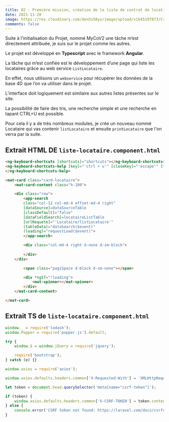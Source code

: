 ```yaml
---
title: 02 - Première mission, création de la liste de contrat de location
date: 2021-11-20
image: https://res.cloudinary.com/den5s58yx/image/upload/v1645197873/Crypto/Capture_d_%C3%A9cran_du_2021-12-16_17-45-19_p5murz.png
comments: false
---
```

Suite à l'initialisation du Projet, nommé MyCoV2 une tâche m’est directement attribuée, je suis sur le projet comme les autres.

Le projet est développé en **Typescript** avec le framework **Angular**.

La tâche qui m’est confiée est le développement d’une page qui liste les locataires grâce au web service `ListLocataire`.

En effet, nous utilisons un `webservice` pour récupérer les données de la base 4D que l’on va utiliser dans le projet.

L’interface doit logiquement est similaire aux autres listes présentes sur le site.

La possibilité de faire des tris, une recherche simple et une recherche en tapant CTRL+U est possible.

Pour cela il y a de très nombreux modules, je crée un nouveau nommé Locataire qui vas contenir `listLocataire` et ensuite `printLocataire` que l'on verra par la suite.

## Extrait HTML DE `liste-locataire.component.html`

```html
<ng-keyboard-shortcuts [shortcuts]="shortcuts"></ng-keyboard-shortcuts>
<ng-keyboard-shortcuts-help [key]="'ctrl + u'" [closeKey]="'escape'" [title]="'Recherche Locataire'">
</ng-keyboard-shortcuts-help>

<mat-card class="card-locataire">
    <mat-card-content class="h-100">

    <div class="row">
        <app-search 
        class="col-12 col-md-4 offset-md-4 right"
        [dataSource]=dataSourceTable 
        [classDefault]="false" 
        [dataFieldSearch]=locataireListTable 
        [urlRequete]="'Locataire/listLocataire'"
        (tableData)="dataSearch($event)" 
        (loading)="requestLoad($event)">
        </app-search>

        <div class="col-md-4 right d-none d-sm-block">
            
        </div>
    </div>

        <span class="pagiSpace d-block d-sm-none"></span>

        <div *ngIf="!loading">
            <mat-spinner></mat-spinner>
        </div>
    </mat-card-content>

</mat-card>
```

## Extrait TS de `liste-locataire.component.html`

```typescript
window._ = require('lodash');
window.Popper = require('popper.js').default;

try {
    window.$ = window.jQuery = require('jquery');

    require('bootstrap');
} catch (e) {}

window.axios = require('axios');

window.axios.defaults.headers.common['X-Requested-With'] = 'XMLHttpRequest';

let token = document.head.querySelector('meta[name="csrf-token"]');

if (token) {
    window.axios.defaults.headers.common['X-CSRF-TOKEN'] = token.content;
} else {
    console.error('CSRF token not found: https://laravel.com/docs/csrf#csrf-x-csrf-token');
}
```
